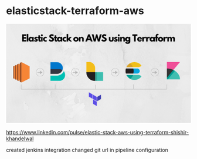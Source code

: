 # elasticstack-terraform-aws


![plot](./img1.png)

https://www.linkedin.com/pulse/elastic-stack-aws-using-terraform-shishir-khandelwal

created jenkins integration
changed git url in pipeline configuration
